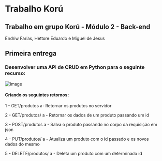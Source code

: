 # Trabalho Korú
## Trabalho em grupo Korú - Módulo 2 - Back-end

Endriw Farias,
Hettore Eduardo e
Miguel de Jesus

## Primeira entrega
### Desenvolver uma API de CRUD em Python para o seguinte recurso: 

![image](https://user-images.githubusercontent.com/24979432/234016621-74d29af8-be23-4d16-8050-a9358e1fa876.png)

#### Criando os seguintes retornos: <br>

1 - GET/produtos
  a- Retornar os produtos no servidor
  
2 - GET/produtos/<id>
  a - Retornar os dados de um produto passando um id
  
3 - POST/produtos
  a - Salva o produto passando no corpo da requisição em json

4 - PUT/produtos/<id>
  a - Atualiza um produto com o id passado e os novos dados do mesmo
  
5 - DELETE/produtos/<id>
  a - Deleta um produto com um determinado id
